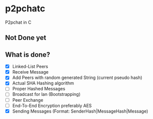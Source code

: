 # p2pchatc

P2pchat in C

## Not Done yet

## What is done?

- [x] Linked-List Peers
- [x] Receive Message
- [x] Add Peers with random generated String (current pseudo hash)
- [x] Actual SHA Hashing algorithm
- [ ] Proper Hashed Messages
- [ ] Broadcast for lan (Bootstrapping)
- [ ] Peer Exchange
- [ ] End-To-End Encryption preferably AES
- [x] Sending Messages (Format: SenderHash|MessageHash|Message)
